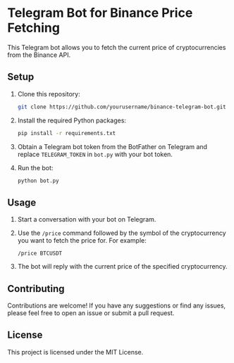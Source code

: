# Telegram Bot for Binance Price Fetching

This Telegram bot allows you to fetch the current price of cryptocurrencies from the Binance API.

## Setup

1. Clone this repository:

    ```bash
    git clone https://github.com/yourusername/binance-telegram-bot.git
    ```

2. Install the required Python packages:

    ```bash
    pip install -r requirements.txt
    ```

3. Obtain a Telegram bot token from the BotFather on Telegram and replace `TELEGRAM_TOKEN` in `bot.py` with your bot token.

4. Run the bot:

    ```bash
    python bot.py
    ```

## Usage

1. Start a conversation with your bot on Telegram.

2. Use the `/price` command followed by the symbol of the cryptocurrency you want to fetch the price for. For example:

    ```
    /price BTCUSDT
    ```

3. The bot will reply with the current price of the specified cryptocurrency.

## Contributing

Contributions are welcome! If you have any suggestions or find any issues, please feel free to open an issue or submit a pull request.

## License

This project is licensed under the MIT License.